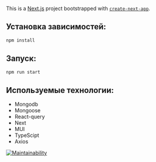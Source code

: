 This is a [Next.js](https://nextjs.org/) project bootstrapped with [`create-next-app`](https://github.com/vercel/next.js/tree/canary/packages/create-next-app).

## Установка зависимостей:

```bash
npm install
```

## Запуск:

```bash
npm run start
```


## Используемые технологии:

- Mongodb
- Mongoose
- React-query
- Next
- MUI
- TypeScipt
- Axios



[![Maintainability](https://api.codeclimate.com/v1/badges/18d2f44db1cae6982f84/maintainability)](https://codeclimate.com/github/Svencap/Cars/maintainability)
